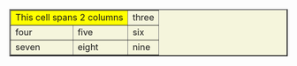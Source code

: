 <html>

<head>
<body>
<table border="2" bgcolor="beige">
<tr>
<td colspan="2" bgcolor="yellow">This cell spans 2 columns </td>
<td>three</td>
</tr>
<tr>
<td> four </td>
<td> five </td>
<td> six </td>
</tr>
<tr> 
<td> seven </td>
<td> eight </td>
<td> nine </td>
</tr>
</table>
</head>
</html>
